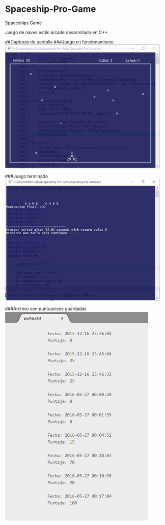 # Spaceship-Pro-Game
Spaceships Game

Juego de naves estilo arcade desarrollado en C++.

##Capturas de pantalla
###Juego en funcionamiento
![Juego en funcionamiento](images/img1.png)

###Juego terminado
![Juego terminado](images/img2.png)

###Archivo con puntuacioes guardadas
![Archivo con puntuacioes guardadas](images/img3.png)
